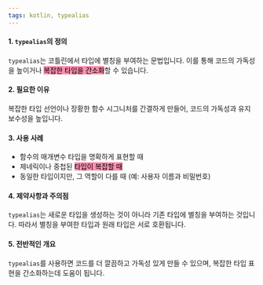 ```yaml
---
tags: kotlin, typealias
---
```

#### 1. `typealias`의 정의
`typealias`는 코틀린에서 타입에 별칭을 부여하는 문법입니다. 이를 통해 코드의 가독성을 높이거나 <mark style="background: #FF5582A6;">복잡한 타입을 간소화</mark>할 수 있습니다.

#### 2. 필요한 이유
복잡한 타입 선언이나 장황한 함수 시그니처를 간결하게 만들어, 코드의 가독성과 유지보수성을 높입니다.

#### 3. 사용 사례
- 함수의 매개변수 타입을 명확하게 표현할 때
- 제네릭이나 중첩된 <mark style="background: #FF5582A6;">타입이 복잡할 때</mark>
- 동일한 타입이지만, 그 역할이 다를 때 (예: 사용자 이름과 비밀번호)

#### 4. 제약사항과 주의점
`typealias`는 새로운 타입을 생성하는 것이 아니라 기존 타입에 별칭을 부여하는 것입니다. 따라서 별칭을 부여한 타입과 원래 타입은 서로 호환됩니다.

#### 5. 전반적인 개요
`typealias`를 사용하면 코드를 더 깔끔하고 가독성 있게 만들 수 있으며, 복잡한 타입 표현을 간소화하는데 도움이 됩니다.

